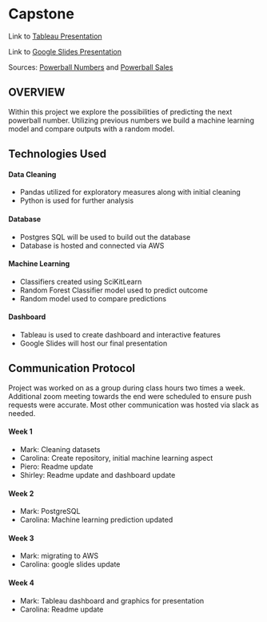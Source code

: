 # Capstone

Link to [Tableau Presentation](https://public.tableau.com/views/Capstone_16346848968370/Capstone?:language=en-US&:display_count=n&:origin=viz_share_link)

Link to [Google Slides Presentation](https://docs.google.com/presentation/d/1JGtlos3QsgHK1uWIRg0ig7TIGyIyH3aJ0EQa1nRvolc/edit?usp=sharing)

Sources: [Powerball Numbers](https://www.kaggle.com/scotth64/powerball-numbers) and [Powerball Sales](https://www.lottoreport.com/powerballsales.htm)

## OVERVIEW

Within this project we explore the possibilities of predicting the next powerball number. Utilizing previous numbers we build a machine learning model and compare outputs with a random model. 

## Technologies Used

#### Data Cleaning
- Pandas utilized for exploratory measures along with initial cleaning
- Python is used for further analysis

#### Database
- Postgres SQL will be used to build out the database
- Database is hosted and connected via AWS

#### Machine Learning
- Classifiers created using SciKitLearn
- Random Forest Classifier model used to predict outcome
- Random model used to compare predictions

#### Dashboard
- Tableau is used to create dashboard and interactive features
- Google Slides will host our final presentation

## Communication Protocol

Project was worked on as a group during class hours two times a week. Additional zoom meeting towards the end were scheduled to ensure push requests were accurate. Most other communication was hosted via slack as needed.

#### Week 1
- Mark: Cleaning datasets
- Carolina: Create repository, initial machine learning aspect
- Piero: Readme update
- Shirley: Readme update and dashboard update

#### Week 2
- Mark: PostgreSQL
- Carolina: Machine learning prediction updated

#### Week 3
- Mark: migrating to AWS
- Carolina: google slides update

#### Week 4
- Mark: Tableau dashboard and graphics for presentation
- Carolina: Readme update

